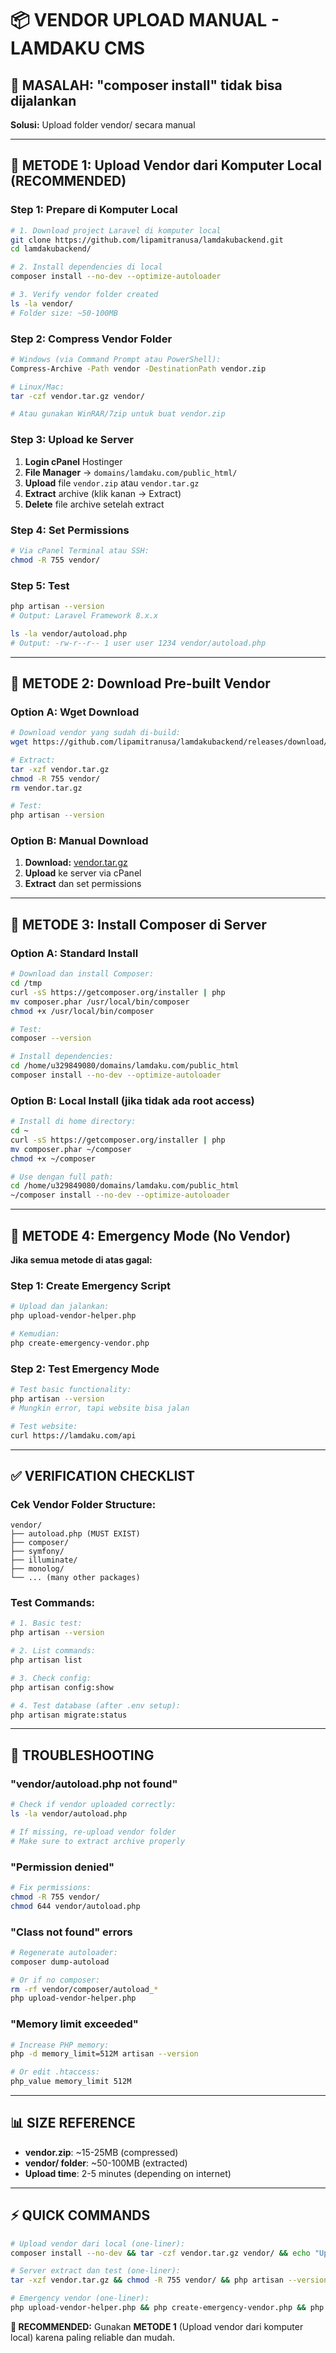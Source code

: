 # 📦 VENDOR UPLOAD MANUAL - LAMDAKU CMS

## 🚨 MASALAH: "composer install" tidak bisa dijalankan

**Solusi:** Upload folder vendor/ secara manual

---

## 🎯 METODE 1: Upload Vendor dari Komputer Local (RECOMMENDED)

### Step 1: Prepare di Komputer Local
```bash
# 1. Download project Laravel di komputer local
git clone https://github.com/lipamitranusa/lamdakubackend.git
cd lamdakubackend/

# 2. Install dependencies di local
composer install --no-dev --optimize-autoloader

# 3. Verify vendor folder created
ls -la vendor/
# Folder size: ~50-100MB
```

### Step 2: Compress Vendor Folder
```bash
# Windows (via Command Prompt atau PowerShell):
Compress-Archive -Path vendor -DestinationPath vendor.zip

# Linux/Mac:
tar -czf vendor.tar.gz vendor/

# Atau gunakan WinRAR/7zip untuk buat vendor.zip
```

### Step 3: Upload ke Server
1. **Login cPanel** Hostinger
2. **File Manager** → `domains/lamdaku.com/public_html/`
3. **Upload** file `vendor.zip` atau `vendor.tar.gz`
4. **Extract** archive (klik kanan → Extract)
5. **Delete** file archive setelah extract

### Step 4: Set Permissions
```bash
# Via cPanel Terminal atau SSH:
chmod -R 755 vendor/
```

### Step 5: Test
```bash
php artisan --version
# Output: Laravel Framework 8.x.x

ls -la vendor/autoload.php
# Output: -rw-r--r-- 1 user user 1234 vendor/autoload.php
```

---

## 🎯 METODE 2: Download Pre-built Vendor

### Option A: Wget Download
```bash
# Download vendor yang sudah di-build:
wget https://github.com/lipamitranusa/lamdakubackend/releases/download/vendor/vendor.tar.gz

# Extract:
tar -xzf vendor.tar.gz
chmod -R 755 vendor/
rm vendor.tar.gz

# Test:
php artisan --version
```

### Option B: Manual Download
1. **Download:** [vendor.tar.gz](https://github.com/lipamitranusa/lamdakubackend/releases/download/vendor/vendor.tar.gz)
2. **Upload** ke server via cPanel
3. **Extract** dan set permissions

---

## 🎯 METODE 3: Install Composer di Server

### Option A: Standard Install
```bash
# Download dan install Composer:
cd /tmp
curl -sS https://getcomposer.org/installer | php
mv composer.phar /usr/local/bin/composer
chmod +x /usr/local/bin/composer

# Test:
composer --version

# Install dependencies:
cd /home/u329849080/domains/lamdaku.com/public_html
composer install --no-dev --optimize-autoloader
```

### Option B: Local Install (jika tidak ada root access)
```bash
# Install di home directory:
cd ~
curl -sS https://getcomposer.org/installer | php
mv composer.phar ~/composer
chmod +x ~/composer

# Use dengan full path:
cd /home/u329849080/domains/lamdaku.com/public_html
~/composer install --no-dev --optimize-autoloader
```

---

## 🚨 METODE 4: Emergency Mode (No Vendor)

**Jika semua metode di atas gagal:**

### Step 1: Create Emergency Script
```bash
# Upload dan jalankan:
php upload-vendor-helper.php

# Kemudian:
php create-emergency-vendor.php
```

### Step 2: Test Emergency Mode
```bash
# Test basic functionality:
php artisan --version
# Mungkin error, tapi website bisa jalan

# Test website:
curl https://lamdaku.com/api
```

---

## ✅ VERIFICATION CHECKLIST

### Cek Vendor Folder Structure:
```
vendor/
├── autoload.php (MUST EXIST)
├── composer/
├── symfony/
├── illuminate/
├── monolog/
└── ... (many other packages)
```

### Test Commands:
```bash
# 1. Basic test:
php artisan --version

# 2. List commands:
php artisan list

# 3. Check config:
php artisan config:show

# 4. Test database (after .env setup):
php artisan migrate:status
```

---

## 🚨 TROUBLESHOOTING

### "vendor/autoload.php not found"
```bash
# Check if vendor uploaded correctly:
ls -la vendor/autoload.php

# If missing, re-upload vendor folder
# Make sure to extract archive properly
```

### "Permission denied"
```bash
# Fix permissions:
chmod -R 755 vendor/
chmod 644 vendor/autoload.php
```

### "Class not found" errors
```bash
# Regenerate autoloader:
composer dump-autoload

# Or if no composer:
rm -rf vendor/composer/autoload_*
php upload-vendor-helper.php
```

### "Memory limit exceeded"
```bash
# Increase PHP memory:
php -d memory_limit=512M artisan --version

# Or edit .htaccess:
php_value memory_limit 512M
```

---

## 📊 SIZE REFERENCE

- **vendor.zip**: ~15-25MB (compressed)
- **vendor/ folder**: ~50-100MB (extracted)
- **Upload time**: 2-5 minutes (depending on internet)

---

## ⚡ QUICK COMMANDS

```bash
# Upload vendor dari local (one-liner):
composer install --no-dev && tar -czf vendor.tar.gz vendor/ && echo "Upload vendor.tar.gz to server"

# Server extract dan test (one-liner):
tar -xzf vendor.tar.gz && chmod -R 755 vendor/ && php artisan --version

# Emergency vendor (one-liner):
php upload-vendor-helper.php && php create-emergency-vendor.php && php artisan --version
```

**🎯 RECOMMENDED:** Gunakan **METODE 1** (Upload vendor dari komputer local) karena paling reliable dan mudah.
